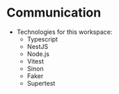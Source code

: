 # Communication

- Technologies for this workspace:
  - Typescript
  - NestJS
  - Node.js
  - Vitest
  - Sinon
  - Faker
  - Supertest
